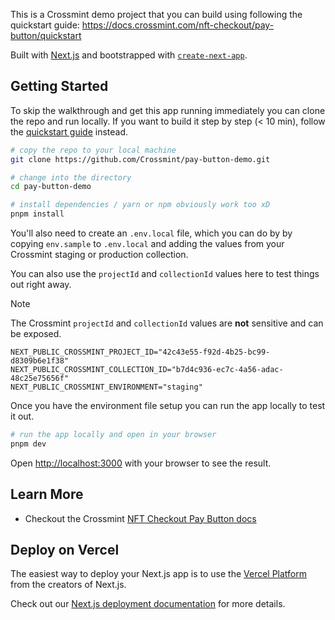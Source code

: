 This is a Crossmint demo project that you can build using following the quickstart guide:
https://docs.crossmint.com/nft-checkout/pay-button/quickstart

Built with [Next.js](https://nextjs.org/) and bootstrapped with [`create-next-app`](https://github.com/vercel/next.js/tree/canary/packages/create-next-app).

## Getting Started

To skip the walkthrough and get this app running immediately you can clone the repo and run locally. If you want to build it step by step (< 10 min), follow the [quickstart guide](https://docs.crossmint.com/nft-checkout/pay-button/quickstart) instead.

```bash
# copy the repo to your local machine
git clone https://github.com/Crossmint/pay-button-demo.git

# change into the directory
cd pay-button-demo

# install dependencies / yarn or npm obviously work too xD
pnpm install
```

You'll also need to create an `.env.local` file, which you can do by by copying `env.sample` to `.env.local` and adding the values from your Crossmint staging or production collection.

You can also use the `projectId` and `collectionId` values here to test things out right away.

> [!NOTE]  
> The Crossmint `projectId` and `collectionId` values are **not** sensitive and can be exposed.

```shell
NEXT_PUBLIC_CROSSMINT_PROJECT_ID="42c43e55-f92d-4b25-bc99-d8309b6e1f38"
NEXT_PUBLIC_CROSSMINT_COLLECTION_ID="b7d4c936-ec7c-4a56-adac-48c25e75656f"
NEXT_PUBLIC_CROSSMINT_ENVIRONMENT="staging"
```

Once you have the environment file setup you can run the app locally to test it out.

```bash
# run the app locally and open in your browser
pnpm dev
```

Open [http://localhost:3000](http://localhost:3000) with your browser to see the result.

## Learn More

- Checkout the Crossmint [NFT Checkout Pay Button docs](https://docs.crossmint.com/nft-checkout/pay-button/overview)

## Deploy on Vercel

The easiest way to deploy your Next.js app is to use the [Vercel Platform](https://vercel.com/new?utm_medium=default-template&filter=next.js&utm_source=create-next-app&utm_campaign=create-next-app-readme) from the creators of Next.js.

Check out our [Next.js deployment documentation](https://nextjs.org/docs/deployment) for more details.
